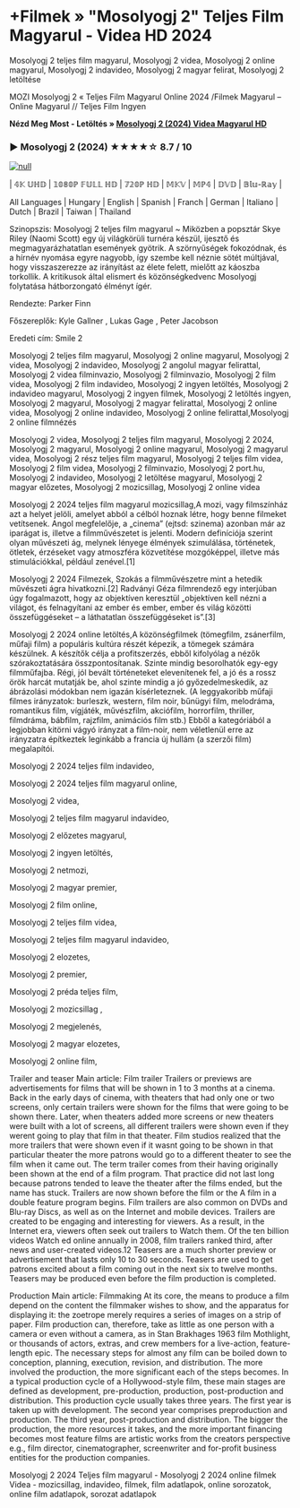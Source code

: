 # +Filmek » "Mosolyogj 2" Teljes Film Magyarul - Videa HD 2024
Mosolyogj 2 teljes film magyarul, Mosolyogj 2 videa, Mosolyogj 2 online magyarul, Mosolyogj 2 indavideo, Mosolyogj 2 magyar felirat, Mosolyogj 2 letöltése

MOZI Mosolyogj 2 « Teljes Film Magyarul Online 2024 /Filmek Magyarul – Online Magyarul // Teljes Film Ingyen

**Nézd Meg Most - Letöltés » [Mosolyogj 2 (2024) Videa Magyarul HD](https://t.co/NMoYWxD5T2)**

### ▶️ Mosolyogj 2 (2024) ★★★★☆ 8.7 / 10

[![null](https://static.wixstatic.com/media/855a25_043b5abeb4ae4d35ac003198e7fe56ed~mv2.gif)](https://t.co/NMoYWxD5T2)

| 𝟜𝕂 𝕌ℍ𝔻 | 𝟙𝟘𝟠𝟘ℙ 𝔽𝕌𝕃𝕃 ℍ𝔻 | 𝟟𝟚𝟘ℙ ℍ𝔻 | 𝕄𝕂𝕍 | 𝕄ℙ𝟜 | 𝔻𝕍𝔻 | 𝔹𝕝𝕦-ℝ𝕒𝕪 |

All Languages | Hungary | English | Spanish | Franch | German | Italiano | Dutch | Brazil | Taiwan | Thailand

Szinopszis: Mosolyogj 2 teljes film magyarul ~ Miközben a popsztár Skye Riley (Naomi Scott) egy új világkörüli turnéra készül, ijesztő és megmagyarázhatatlan események gyötrik. A szörnyűségek fokozódnak, és a hírnév nyomása egyre nagyobb, így szembe kell néznie sötét múltjával, hogy visszaszerezze az irányítást az élete felett, mielőtt az káoszba torkollik. A kritikusok által elismert és közönségkedvenc Mosolyogj folytatása hátborzongató élményt ígér.

Rendezte: Parker Finn

Főszereplők: Kyle Gallner , Lukas Gage , Peter Jacobson

Eredeti cím: Smile 2

Mosolyogj 2 teljes film magyarul, Mosolyogj 2 online magyarul, Mosolyogj 2 videa, Mosolyogj 2 indavideo, Mosolyogj 2 angolul magyar felirattal, Mosolyogj 2 videa filminvazio, Mosolyogj 2 filminvazio, Mosolyogj 2 film videa, Mosolyogj 2 film indavideo, Mosolyogj 2 ingyen letöltés, Mosolyogj 2 indavideo magyarul, Mosolyogj 2 ingyen filmek, Mosolyogj 2 letöltés ingyen, Mosolyogj 2 magyarul, Mosolyogj 2 magyar felirattal, Mosolyogj 2 online videa, Mosolyogj 2 online indavideo, Mosolyogj 2 online felirattal,Mosolyogj 2 online filmnézés

Mosolyogj 2 videa, Mosolyogj 2 teljes film magyarul, Mosolyogj 2 2024, Mosolyogj 2 magyarul, Mosolyogj 2 online magyarul, Mosolyogj 2 magyarul videa, Mosolyogj 2 rész teljes film magyarul, Mosolyogj 2 teljes film videa, Mosolyogj 2 film videa, Mosolyogj 2 filminvazio, Mosolyogj 2 port.hu, Mosolyogj 2 indavideo, Mosolyogj 2 letöltése magyarul, Mosolyogj 2 magyar előzetes, Mosolyogj 2 mozicsillag, Mosolyogj 2 online videa

Mosolyogj 2 2024 teljes film magyarul mozicsillag,A mozi, vagy filmszínház azt a helyet jelöli, amelyet abból a célból hoznak létre, hogy benne filmeket vetítsenek. Angol megfelelője, a „cinema” (ejtsd: szinema) azonban már az iparágat is, illetve a filmművészetet is jelenti. Modern definíciója szerint olyan művészeti ág, melynek lényege élmények szimulálása, történetek, ötletek, érzéseket vagy atmoszféra közvetítése mozgóképpel, illetve más stimulációkkal, például zenével.[1]
 
Mosolyogj 2 2024 Filmezek, Szokás a filmművészetre mint a hetedik művészeti ágra hivatkozni.[2] Radványi Géza filmrendező egy interjúban úgy fogalmazott, hogy az objektíven keresztül „objektíven kell nézni a világot, és felnagyítani az ember és ember, ember és világ közötti összefüggéseket – a láthatatlan összefüggéseket is”.[3]

Mosolyogj 2 2024 online letöltés,A közönségfilmek (tömegfilm, zsánerfilm, műfaji film) a populáris kultúra részét képezik, a tömegek számára készülnek. A készítők célja a profitszerzés, ebből kifolyólag a nézők szórakoztatására összpontosítanak. Szinte mindig besorolhatók egy-egy filmműfajba. Régi, jól bevált történeteket elevenítenek fel, a jó és a rossz örök harcát mutatják be, ahol szinte mindig a jó győzedelmeskedik, az ábrázolási módokban nem igazán kísérleteznek. (A leggyakoribb műfaji filmes irányzatok: burleszk, western, film noir, bűnügyi film, melodráma, romantikus film, vígjáték, művészfilm, akciófilm, horrorfilm, thriller, filmdráma, bábfilm, rajzfilm, animációs film stb.) Ebből a kategóriából a legjobban kitörni vágyó irányzat a film-noir, nem véletlenül erre az irányzatra építkeztek leginkább a francia új hullám (a szerzői film) megalapítói.

Mosolyogj 2 2024 teljes film indavideo,

Mosolyogj 2 2024 teljes film magyarul online,

Mosolyogj 2 videa,

Mosolyogj 2 teljes film magyarul indavideo,

Mosolyogj 2 előzetes magyarul,

Mosolyogj 2 ingyen letöltés,

Mosolyogj 2 netmozi,

Mosolyogj 2 magyar premier,

Mosolyogj 2 film online,

Mosolyogj 2 teljes film videa,

Mosolyogj 2 teljes film magyarul indavideo,

Mosolyogj 2 elozetes,

Mosolyogj 2 premier,

Mosolyogj 2 préda teljes film,

Mosolyogj 2 mozicsillag ,

Mosolyogj 2 megjelenés,

Mosolyogj 2 magyar elozetes,

Mosolyogj 2 online film,

Trailer and teaser Main article: Film trailer Trailers or previews are advertisements for films that will be shown in 1 to 3 months at a cinema. Back in the early days of cinema, with theaters that had only one or two screens, only certain trailers were shown for the films that were going to be shown there. Later, when theaters added more screens or new theaters were built with a lot of screens, all different trailers were shown even if they werent going to play that film in that theater. Film studios realized that the more trailers that were shown even if it wasnt going to be shown in that particular theater the more patrons would go to a different theater to see the film when it came out. The term trailer comes from their having originally been shown at the end of a film program. That practice did not last long because patrons tended to leave the theater after the films ended, but the name has stuck. Trailers are now shown before the film or the A film in a double feature program begins. Film trailers are also common on DVDs and Blu-ray Discs, as well as on the Internet and mobile devices. Trailers are created to be engaging and interesting for viewers. As a result, in the Internet era, viewers often seek out trailers to Watch them. Of the ten billion videos Watch ed online annually in 2008, film trailers ranked third, after news and user-created videos.12 Teasers are a much shorter preview or advertisement that lasts only 10 to 30 seconds. Teasers are used to get patrons excited about a film coming out in the next six to twelve months. Teasers may be produced even before the film production is completed.

Production Main article: Filmmaking At its core, the means to produce a film depend on the content the filmmaker wishes to show, and the apparatus for displaying it: the zoetrope merely requires a series of images on a strip of paper. Film production can, therefore, take as little as one person with a camera or even without a camera, as in Stan Brakhages 1963 film Mothlight, or thousands of actors, extras, and crew members for a live-action, feature-length epic. The necessary steps for almost any film can be boiled down to conception, planning, execution, revision, and distribution. The more involved the production, the more significant each of the steps becomes. In a typical production cycle of a Hollywood-style film, these main stages are defined as development, pre-production, production, post-production and distribution. This production cycle usually takes three years. The first year is taken up with development. The second year comprises preproduction and production. The third year, post-production and distribution. The bigger the production, the more resources it takes, and the more important financing becomes most feature films are artistic works from the creators perspective e.g., film director, cinematographer, screenwriter and for-profit business entities for the production companies.

Mosolyogj 2 2024 Teljes film magyarul - Mosolyogj 2 2024 online filmek Videa - mozicsillag, indavideo, filmek, film adatlapok, online sorozatok, online film adatlapok, sorozat adatlapok
